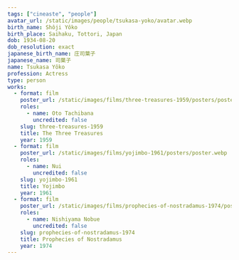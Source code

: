 ```yaml
---
tags: ["cineaste", "people"]
avatar_url: /static/images/people/tsukasa-yoko/avatar.webp
birth_name: Shôji Yôko
birth_place: Saihaku, Tottori, Japan
dob: 1934-08-20
dob_resolution: exact
japanese_birth_name: 庄司葉子
japanese_name: 司葉子
name: Tsukasa Yôko
profession: Actress
type: person
works:
  - format: film
    poster_url: /static/images/films/three-treasures-1959/posters/poster.webp
    roles:
      - name: Oto Tachibana
        uncredited: false
    slug: three-treasures-1959
    title: The Three Treasures
    year: 1959
  - format: film
    poster_url: /static/images/films/yojimbo-1961/posters/poster.webp
    roles:
      - name: Nui
        uncredited: false
    slug: yojimbo-1961
    title: Yojimbo
    year: 1961
  - format: film
    poster_url: /static/images/films/prophecies-of-nostradamus-1974/posters/poster.webp
    roles:
      - name: Nishiyama Nobue
        uncredited: false
    slug: prophecies-of-nostradamus-1974
    title: Prophecies of Nostradamus
    year: 1974
---
```

